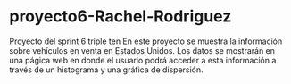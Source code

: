 # proyecto6-Rachel-Rodriguez
Proyecto del sprint 6 triple ten
En este proyecto se muestra la información sobre vehículos en venta en Estados Unidos. Los datos se mostrarán en una págica web en donde el usuario podrá acceder a esta información a través de un histograma y una gráfica de dispersión.  
